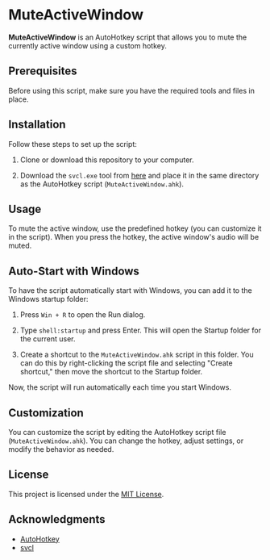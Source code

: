 # MuteActiveWindow

**MuteActiveWindow** is an AutoHotkey script that allows you to mute the currently active window using a custom hotkey.

## Prerequisites

Before using this script, make sure you have the required tools and files in place.

## Installation

Follow these steps to set up the script:

1. Clone or download this repository to your computer.

2. Download the `svcl.exe` tool from [here](https://www.nirsoft.net/utils/sound_volume_command_line.html) and place it in the same directory as the AutoHotkey script (`MuteActiveWindow.ahk`).

## Usage

To mute the active window, use the predefined hotkey (you can customize it in the script). When you press the hotkey, the active window's audio will be muted.

## Auto-Start with Windows

To have the script automatically start with Windows, you can add it to the Windows startup folder:

1. Press `Win + R` to open the Run dialog.

2. Type `shell:startup` and press Enter. This will open the Startup folder for the current user.

3. Create a shortcut to the `MuteActiveWindow.ahk` script in this folder. You can do this by right-clicking the script file and selecting "Create shortcut," then move the shortcut to the Startup folder.

Now, the script will run automatically each time you start Windows.

## Customization

You can customize the script by editing the AutoHotkey script file (`MuteActiveWindow.ahk`). You can change the hotkey, adjust settings, or modify the behavior as needed.

## License

This project is licensed under the [MIT License](LICENSE).

## Acknowledgments

- [AutoHotkey](https://www.autohotkey.com/)
- [svcl](https://www.nirsoft.net/utils/sound_volume_command_line.html)
